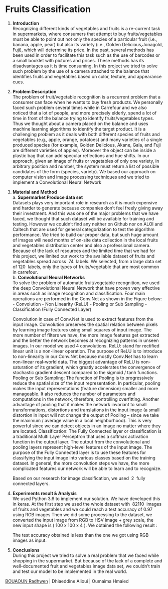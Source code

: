 
# Fruits Classification

1. **Introduction** <br>
    Recognizing different kinds of vegetables and fruits is a re-current task in
    supermarkets, where consumers that attempt to buy fruits/vegetables must be
    able to point out not only the species of a particular fruit (i.e., banana, apple,
    pear) but also its variety (i.e., Golden Delicious,Jonagold, Fuji), which will
    determine its price. In the past, several methods has been used in order to
    facilitate this task such as the use of barcodes or a small booklet with pictures
    and prices. These methods has its disadvantages as it is time consuming. In
    this project we tried to solve such problem by the use of a camera attached to
    the balance that identifies fruits and vegetables based on color, texture, and
    appearance cues.
2. **Problem Description** <br>
    The problem of fruit/vegetable recognition is a recurrent problem that a
    consumer can face when he wants to buy fresh products. We personally faced
    such problem several times while in Carrefour and we also noticed that a lot
    of people, and more precisely elderly, spend a lot of time in front of the
    balance trying to identify fruits/vegetables types. Thus we thought about a
    camera placed on the balance and uses machine learning algorithms to
    identify the target product.
    It is a challenging problem as it deals with both different species of fruits and
    vegetables (e.g., apple, orange, potatoes) and many varieties of a single
    produced species (for example, Golden Delicious, Akane, Gala, and Fuji are
    different varieties of apples). Moreover the object can be inside a plastic bag
    that can add specular reflections and hue shifts.
    In our approach, ​given an image of fruits or vegetables of only one variety, in
    arbitrary position and number, the system must return a list of possible
    candidates of the form (species, variety).
    We based our approach on computer vision and image processing techniques
    and we tried to implement a Convolutional Neural Network


3. **Material and Method**<br/>
   a.  **Supermarket Produce data set**<br>
       Datasets plays very important role in research as it is much
       expensive and harder to generate because companies don’t feel
       freely giving away their investment.
       And this was one of the major problems that we have faced, we
       thought that such dataset will be available for training and testing.
       However we couldn’t find any neither on Github nor on ALOI and
       Caltech that are used for general categorization to test the algorithm
       performance. We tried to build our proper data, but such huge amount
       of images will need months of on-site data collection in the local fruits
       and vegetables distribution center and also a professional camera.
       Because of the lack of resources and the limited time that we had for
       this project, we limited our work to the available dataset ​of fruits and
       vegetables spread across  74  labels​. We selected, from a large data set of
       120  labels, only the types of fruits/vegetable that are most common in
       carrefour.<br/>
    b.  **Convolutional Neural Networks**<br>
       To solve the problem of automatic fruit/vegetable recognition, we
       used the deep Convolutional Neural Network that have proven very
       effective in areas such as image recognition and classification. Four
       main operations are performed in the Conv.Net as shown in the Figure
       below:
          - Convolution
          - Non Linearity (ReLU)
          - Pooling or Sub Sampling
          - Classification (Fully Connected Layer)


    Convolution in case of Conv.Net is used to extract features from
    the input image. Convolution preserves the spatial relation between
    pixels by learning image features using small squares of input
    image. The more number of filters we have, the more image features
    get extracted and the better the network becomes at recognizing
    patterns in unseen images.
    In our model we used 4 convolutions.
    ReLU: stand for rectified linear unit is a non-linear operation. The
    purpose of ReLU is to introduce to non-linearity in our Conv.Net
    because mostly Conv.Net has to learn non-linear real-world data. The
    biggest advantage of ReLU is non-saturation of its gradient, which
    greatly accelerates the convergence of stochastic gradient
    descent compared to the sigmoid / tanh functions.
    Pooling or Sub Sampling: ​The function of Pooling is to progressively
    reduce the spatial size of the input representation. In particular,
    pooling makes the input representations (feature dimension) smaller
    and more manageable. It also reduces the number of parameters and
    computations in the network, therefore, controlling overfitting.
    Another advantage of pooling that it makes the network invariant to
    small transformations, distortions and translations in the input image
    (a small distortion in input will not change the output of Pooling –
    since we take the maximum / average value in a local neighborhood).
    This is very powerful since we can detect objects in an image no matter
    where they are located.
    Classification​: The Fully Connected layer or classification is a
    traditional Multi Layer Perceptron that uses a softmax activation
    function in the output layer.
    The output from the convolutional and pooling layers represent
    high-level features of the input image. The purpose of the Fully
    Connected layer is to use these features for classifying the input image
    into various classes based on the training dataset.
    In general, the more convolution steps we have, the more complicated
    features our network will be able to learn and to recognize.


    Based on our research for image classification, we used  2  fully
    connected layers.

4.  **Experiments result & Analysis**<br>
    We used Python 3.6 to implement our solution. We have developed this in
    keras.
    At the first step we used the whole dataset with  82110  images of fruits and
    vegetables and we could reach a test accuracy of 0.97 using RGB images
    Then we did some processing to the dataset, we converted the input image
    from RGB to HSV image + grey scale, the new input shape is ( 100 x 100 x 4 ).
    We obtained the following result :

    The test accuracy obtained is less than the one we got using RGB images as
    input.

5.  **Conclusions**<br>
    During this project we tried to solve a real problem that we faced while
    shopping in the supermarket. But because of the lack of a complete and
    well-documented fruit and vegetables image data set, we couldn’t train and
    test our model to be implemented in the real world.


[BOUAOUN Radhwen](https://www.linkedin.com/in/radhwen-bouaoun/) |
Dhiaeddine Alioui |
Oumaima Hmaied
